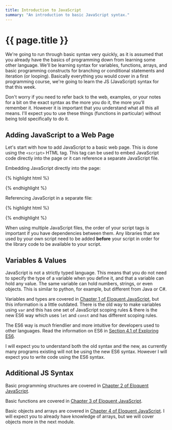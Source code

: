 ```yaml
---
title: Introduction to JavaScript
summary: "An introduction to basic JavaScript syntax."
---
```


# {{ page.title }}
We're going to run through basic syntax very quickly, as it is assumed that you already have the basics of programming down from learning some other language. We'll be learning syntax for variables, functions, arrays, and basic programming constructs for branching or conditional statements and iteration (or looping). Basically everything you would cover in a first programming course, we're going to learn the JS (JavaScript) syntax for that this week.

Don't worry if you need to refer back to the web, examples, or your notes for a bit on the exact syntax as the more you do it, the more you'll remember it. However it is important that you understand what all this all means. I'll expect you to use these things (functions in particular) without being told specifically to do it.

## Adding JavaScript to a Web Page
Let's start with how to add JavaScript to a basic web page.  This is done using the `<script>` HTML tag.  This tag can be used to embed JavaScript code directly into the page or it can reference a separate JavaScript file.

Embedding JavaScript directly into the page:

{% highlight html %}
  <script>
    console.log("Hello World");
  </script>
{% endhighlight %}

Referencing JavaScript in a separate file:

{% highlight html %}
  <script src="script.js"></script>
{% endhighlight %}

When using multiple JavaScript files, the order of your script tags is important if you have dependencies between them.  Any libraries that are used by your own script need to be added __before__ your script in order for the library code to be available to your script.


## Variables & Values
JavaScript is not a strictly typed language. This means that you do not need to specify the type of a variable when you define it, and that a variable can hold any value. The same variable can hold numbers, strings, or even objects. This is similar to python, for example, but different from Java or C#.

Variables and types are covered in [Chapter 1 of Eloquent JavaScript](http://eloquentjavascript.net/01_values.html), but this information is a little outdated.  There is the old way to make variables using `var` and this has one set of JavaScript scoping rules & there is the new ES6 way which uses `let` and `const` and has different scoping rules.  

The ES6 way is *much* friendlier and more intuitive for developers used to other languages. Read the information on ES6 in [Section 4.1 of Exploring ES6](http://exploringjs.com/es6/ch_core-features.html#sec_from-var-to-const).

I will expect you to understand both the old syntax and the new, as currently many programs existing will not be using the new ES6 syntax.  However I will expect you to write code using the ES6 syntax.

## Additional JS Syntax
Basic programming structures are covered in [Chapter 2 of Eloquent JavaScript](http://eloquentjavascript.net/02_program_structure.html).

Basic functions are covered in [Chapter 3 of Eloquent JavaScript](http://eloquentjavascript.net/03_functions.html).

Basic objects and arrays are covered in [Chapter 4 of Eloquent JavaScript](http://eloquentjavascript.net/04_data.html). I will expect you to already have knowledge of arrays, but we will cover objects more in the next module.
